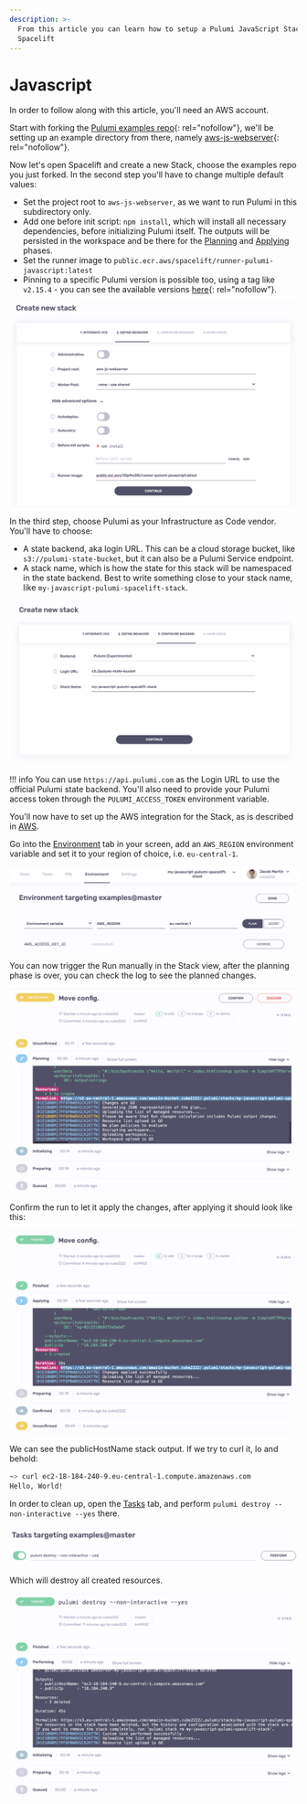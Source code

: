 ```yaml
---
description: >-
  From this article you can learn how to setup a Pulumi JavaScript Stack in
  Spacelift
---
```


# Javascript

In order to follow along with this article, you'll need an AWS account.

Start with forking the [Pulumi examples repo](https://github.com/pulumi/examples){: rel="nofollow"}, we'll be setting up an example directory from there, namely [aws-js-webserver](https://github.com/pulumi/examples/tree/master/aws-js-webserver){: rel="nofollow"}.

Now let's open Spacelift and create a new Stack, choose the examples repo you just forked. In the second step you'll have to change multiple default values:

- Set the project root to `aws-js-webserver`, as we want to run Pulumi in this subdirectory only.
- Add one before init script: `npm install`, which will install all necessary dependencies, before initializing Pulumi itself. The outputs will be persisted in the workspace and be there for the [Planning](../../../concepts/run/#planning) and [Applying](../../../concepts/run/#applying) phases.
- Set the runner image to `public.ecr.aws/spacelift/runner-pulumi-javascript:latest`
- Pinning to a specific Pulumi version is possible too, using a tag like `v2.15.4` - you can see the available versions [here](https://gallery.ecr.aws/spacelift/runner-pulumi-javascript){: rel="nofollow"}.

![Define behavior.](<../../../assets/screenshots/image (43).png>)

In the third step, choose Pulumi as your Infrastructure as Code vendor. You'll have to choose:

- A state backend, aka login URL. This can be a cloud storage bucket, like `s3://pulumi-state-bucket`, but it can also be a Pulumi Service endpoint.
- A stack name, which is how the state for this stack will be namespaced in the state backend. Best to write something close to your stack name, like `my-javascript-pulumi-spacelift-stack`.

![Configure backend.](<../../../assets/screenshots/image (36).png>)

!!! info
    You can use `https://api.pulumi.com` as the Login URL to use the official Pulumi state backend. You'll also need to provide your Pulumi access token through the `PULUMI_ACCESS_TOKEN` environment variable.

You'll now have to set up the AWS integration for the Stack, as is described in [AWS](../../../integrations/cloud-providers/aws.md#setting-up-aws-integration).

Go into the [Environment](../../../concepts/configuration/environment.md) tab in your screen, add an `AWS_REGION` environment variable and set it to your region of choice, i.e. `eu-central-1`.

![Configure environment.](<../../../assets/screenshots/image (22).png>)

You can now trigger the Run manually in the Stack view, after the planning phase is over, you can check the log to see the planned changes.

![Pending confirmation.](<../../../assets/screenshots/image (3).png>)

Confirm the run to let it apply the changes, after applying it should look like this:

![Applied](<../../../assets/screenshots/image (4).png>)

We can see the publicHostName stack output. If we try to curl it, lo and behold:

```bash
~> curl ec2-18-184-240-9.eu-central-1.compute.amazonaws.com
Hello, World!
```

In order to clean up, open the [Tasks](../../../concepts/run/task.md) tab, and perform `pulumi destroy --non-interactive --yes` there.

![Performing cleanup task.](<../../../assets/screenshots/image (5).png>)

Which will destroy all created resources.

![Destruction complete.](<../../../assets/screenshots/image (6).png>)
